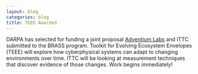 ```yaml
---
layout: blog
categories: blog
title: TEEE Awarded
---
```

DARPA has selected for funding a joint proposal [Adventium Labs](www.adventiumlabs.com) and ITTC submitted to the BRASS program.  Toolkit for Evolving Ecosystem Envelopes (TEEE) will explore how cyberphysical systems can adapt to changing environments over time.  ITTC will be looking at measurement techniques that discover evidence of those changes.  Work begins immediately!